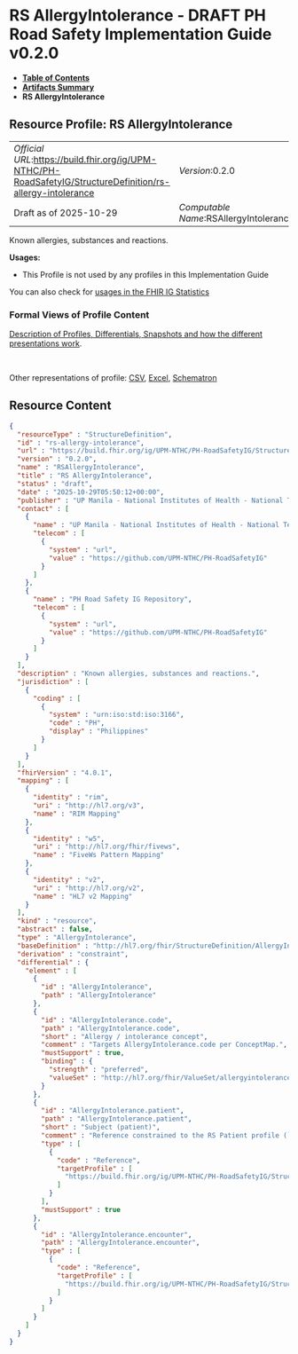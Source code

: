 # RS AllergyIntolerance - DRAFT PH Road Safety Implementation Guide v0.2.0

* [**Table of Contents**](toc.md)
* [**Artifacts Summary**](artifacts.md)
* **RS AllergyIntolerance**

## Resource Profile: RS AllergyIntolerance 

| | |
| :--- | :--- |
| *Official URL*:https://build.fhir.org/ig/UPM-NTHC/PH-RoadSafetyIG/StructureDefinition/rs-allergy-intolerance | *Version*:0.2.0 |
| Draft as of 2025-10-29 | *Computable Name*:RSAllergyIntolerance |

 
Known allergies, substances and reactions. 

**Usages:**

* This Profile is not used by any profiles in this Implementation Guide

You can also check for [usages in the FHIR IG Statistics](https://packages2.fhir.org/xig/example.fhir.ph.roadsafety|current/StructureDefinition/rs-allergy-intolerance)

### Formal Views of Profile Content

 [Description of Profiles, Differentials, Snapshots and how the different presentations work](http://build.fhir.org/ig/FHIR/ig-guidance/readingIgs.html#structure-definitions). 

 

Other representations of profile: [CSV](StructureDefinition-rs-allergy-intolerance.csv), [Excel](StructureDefinition-rs-allergy-intolerance.xlsx), [Schematron](StructureDefinition-rs-allergy-intolerance.sch) 



## Resource Content

```json
{
  "resourceType" : "StructureDefinition",
  "id" : "rs-allergy-intolerance",
  "url" : "https://build.fhir.org/ig/UPM-NTHC/PH-RoadSafetyIG/StructureDefinition/rs-allergy-intolerance",
  "version" : "0.2.0",
  "name" : "RSAllergyIntolerance",
  "title" : "RS AllergyIntolerance",
  "status" : "draft",
  "date" : "2025-10-29T05:50:12+00:00",
  "publisher" : "UP Manila - National Institutes of Health - National Telehealth Center",
  "contact" : [
    {
      "name" : "UP Manila - National Institutes of Health - National Telehealth Center",
      "telecom" : [
        {
          "system" : "url",
          "value" : "https://github.com/UPM-NTHC/PH-RoadSafetyIG"
        }
      ]
    },
    {
      "name" : "PH Road Safety IG Repository",
      "telecom" : [
        {
          "system" : "url",
          "value" : "https://github.com/UPM-NTHC/PH-RoadSafetyIG"
        }
      ]
    }
  ],
  "description" : "Known allergies, substances and reactions.",
  "jurisdiction" : [
    {
      "coding" : [
        {
          "system" : "urn:iso:std:iso:3166",
          "code" : "PH",
          "display" : "Philippines"
        }
      ]
    }
  ],
  "fhirVersion" : "4.0.1",
  "mapping" : [
    {
      "identity" : "rim",
      "uri" : "http://hl7.org/v3",
      "name" : "RIM Mapping"
    },
    {
      "identity" : "w5",
      "uri" : "http://hl7.org/fhir/fivews",
      "name" : "FiveWs Pattern Mapping"
    },
    {
      "identity" : "v2",
      "uri" : "http://hl7.org/v2",
      "name" : "HL7 v2 Mapping"
    }
  ],
  "kind" : "resource",
  "abstract" : false,
  "type" : "AllergyIntolerance",
  "baseDefinition" : "http://hl7.org/fhir/StructureDefinition/AllergyIntolerance",
  "derivation" : "constraint",
  "differential" : {
    "element" : [
      {
        "id" : "AllergyIntolerance",
        "path" : "AllergyIntolerance"
      },
      {
        "id" : "AllergyIntolerance.code",
        "path" : "AllergyIntolerance.code",
        "short" : "Allergy / intolerance concept",
        "comment" : "Targets AllergyIntolerance.code per ConceptMap.",
        "mustSupport" : true,
        "binding" : {
          "strength" : "preferred",
          "valueSet" : "http://hl7.org/fhir/ValueSet/allergyintolerance-code"
        }
      },
      {
        "id" : "AllergyIntolerance.patient",
        "path" : "AllergyIntolerance.patient",
        "short" : "Subject (patient)",
        "comment" : "Reference constrained to the RS Patient profile (`RSPatient`).",
        "type" : [
          {
            "code" : "Reference",
            "targetProfile" : [
              "https://build.fhir.org/ig/UPM-NTHC/PH-RoadSafetyIG/StructureDefinition/rs-patient"
            ]
          }
        ],
        "mustSupport" : true
      },
      {
        "id" : "AllergyIntolerance.encounter",
        "path" : "AllergyIntolerance.encounter",
        "type" : [
          {
            "code" : "Reference",
            "targetProfile" : [
              "https://build.fhir.org/ig/UPM-NTHC/PH-RoadSafetyIG/StructureDefinition/rs-encounter"
            ]
          }
        ]
      }
    ]
  }
}

```
